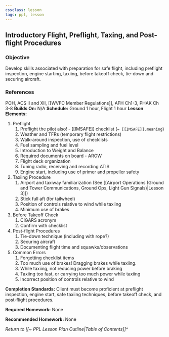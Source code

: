 ```yaml
---
cssclass: lesson
tags: ppl, lesson
---
```


## Introductory Flight, Preflight, Taxing, and Post-flight Procedures

### Objective
Develop skills associated with preparation for safe flight, including preflight inspection, engine starting, taxiing, before takeoff check, tie-down and securing aircraft.

### References
POH, ACS II and XII, [[WVFC Member Regulations]], AFH Ch1-3, PHAK Ch 3-8
**Builds On:** N/A
**Schedule:** Ground 1 hour, Flight 1 hour
**Lesson Elements:**
1. Preflight
	1. Preflight the pilot also! - [[IMSAFE]] checklist (`= [[IMSAFE]].meaning`)
	2. Weather and TFRs (temporary flight restrictions)
	3. Walk-around inspection, use of checklists
	4. Fuel sampling and fuel level
	5. Introduction to Weight and Balance
	6. Required documents on board - AROW
	7. Flight deck organization
	8. Tuning radio, receiving and recording ATIS
	9. Engine start, including use of primer and propeller safety
2. Taxiing Procedure
	1. Airport and taxiway familiarization (See [[Airport Operations (Ground and Tower Communications, Ground Ops, Light Gun Signals)|Lesson 3]])
	2. Stick full aft (for tailwheel)
	3. Position of controls relative to wind while taxiing
	4. Minimum use of brakes
3. Before Takeoff Check
	1. CIGARS acronym
	2. Confirm with checklist
4. Post-flight Procedures
	1. Tie-down technique (including with rope?)
	2. Securing aircraft
	3. Documenting flight time and squawks/observations
5. Common Errors
	1. Forgetting checklist items
	2. Too much use of brakes! Dragging brakes while taxiing.
	3. While taxiing, not reducing power before braking
	4. Taxiing too fast, or carrying too much power while taxiing
	5. Incorrect position of controls relative to wind

**Completion Standards:** Client must become proficient at preflight inspection, engine start, safe taxiing techniques, before takeoff check, and post-flight procedures.

**Required Homework:** None

**Recommended Homework:** None

*Return to [[~ PPL Lesson Plan Outline|Table of Contents]]^*